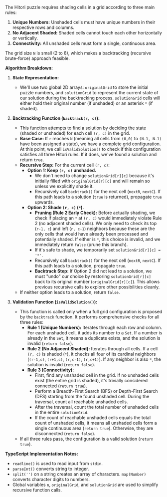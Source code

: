 The Hitori puzzle requires shading cells in a grid according to three main rules:
1.  **Unique Numbers:** Unshaded cells must have unique numbers in their respective rows and columns.
2.  **No Adjacent Shaded:** Shaded cells cannot touch each other horizontally or vertically.
3.  **Connectivity:** All unshaded cells must form a single, continuous area.

The grid size `N` is small (2 to 8), which makes a backtracking (recursive brute-force) approach feasible.

**Algorithm Breakdown:**

1.  **State Representation:**
    *   We'll use two global 2D arrays: `originalGrid` to store the initial puzzle numbers, and `solutionGrid` to represent the current state of our solution during the backtracking process. `solutionGrid` cells will either hold their original number (if unshaded) or an asterisk `*` (if shaded).

2.  **Backtracking Function (`backtrack(r, c)`):**
    *   This function attempts to find a solution by deciding the state (shaded or unshaded) for each cell `(r, c)` in the grid.
    *   **Base Case:** If `r` reaches `N` (meaning all cells from `(0,0)` to `(N-1, N-1)` have been assigned a state), we have a complete grid configuration. At this point, we call `isValidSolution()` to check if this configuration satisfies all three Hitori rules. If it does, we've found a solution and return `true`.
    *   **Recursive Step:** For the current cell `(r, c)`:
        *   **Option 1: Keep `(r, c)` unshaded.**
            *   We don't need to change `solutionGrid[r][c]` because it's initially filled with `originalGrid[r][c]` and will remain so unless we explicitly shade it.
            *   Recursively call `backtrack()` for the next cell (`nextR`, `nextC`). If this path leads to a solution (`true` is returned), propagate `true` upwards.
        *   **Option 2: Shade `(r, c)` (`*`).**
            *   **Pruning (Rule 2 Early Check):** Before actually shading, we check if placing an `*` at `(r, c)` would immediately violate Rule 2 (no adjacent shaded cells). We only need to check its top (`r-1, c`) and left (`r, c-1`) neighbors because these are the only cells that would have already been processed and potentially shaded. If either is `*`, this choice is invalid, and we immediately return `false` (prune this branch).
            *   If it's safe to shade, we temporarily set `solutionGrid[r][c] = '*'`.
            *   Recursively call `backtrack()` for the next cell (`nextR`, `nextC`). If this path leads to a solution, propagate `true`.
            *   **Backtrack Step:** If Option 2 did not lead to a solution, we must "undo" our choice by restoring `solutionGrid[r][c]` back to its original number (`originalGrid[r][c]`). This allows previous recursive calls to explore other possibilities cleanly.
    *   If neither option leads to a solution, return `false`.

3.  **Validation Function (`isValidSolution()`):**
    *   This function is called only when a full grid configuration is proposed by the `backtrack` function. It performs comprehensive checks for all three rules:
        *   **Rule 1 (Unique Numbers):** Iterates through each row and column. For each unshaded cell, it adds its number to a `Set`. If a number is already in the `Set`, it means a duplicate exists, and the solution is invalid (`return false`).
        *   **Rule 2 (No Adjacent Shaded):** Iterates through all cells. If a cell `(r, c)` is shaded (`*`), it checks all four of its cardinal neighbors (`(r-1,c)`, `(r+1,c)`, `(r,c-1)`, `(r,c+1)`). If any neighbor is also `*`, the solution is invalid (`return false`).
        *   **Rule 3 (Connectivity):**
            *   First, find any unshaded cell in the grid. If no unshaded cells exist (the entire grid is shaded), it's trivially considered connected (`return true`).
            *   Perform a Breadth-First Search (BFS) or Depth-First Search (DFS) starting from the found unshaded cell. During the traversal, count all reachable unshaded cells.
            *   After the traversal, count the total number of unshaded cells in the entire `solutionGrid`.
            *   If the count of reachable unshaded cells equals the total count of unshaded cells, it means all unshaded cells form a single continuous area (`return true`). Otherwise, they are disconnected (`return false`).
    *   If all three rules pass, the configuration is a valid solution (`return true`).

**TypeScript Implementation Notes:**

*   `readline()` is used to read input from `stdin`.
*   `parseInt()` converts string to integer.
*   `split('')` on a string creates an array of characters. `map(Number)` converts character digits to numbers.
*   Global variables `n`, `originalGrid`, and `solutionGrid` are used to simplify recursive function calls.